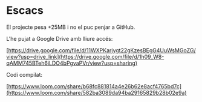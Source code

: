 # Escacs

El projecte pesa +25MB i no el puc penjar a GitHub.

L'he pujat a Google Drive amb lliure accés: 

[https://drive.google.com/file/d/11WXPKarjygt22gKzesBEgG4UuWsMGoZG/view?usp=drive_link](https://drive.google.com/file/d/1h09_W8-qAMM745BTeh6iLDO4bPgvaPVr/view?usp=sharing)

Codi compilat:

[https://www.loom.com/share/b68fc881814a4e26b62e8acf4765bd7c](https://www.loom.com/share/582ba3089da94ba29165829b28b02e9a)

